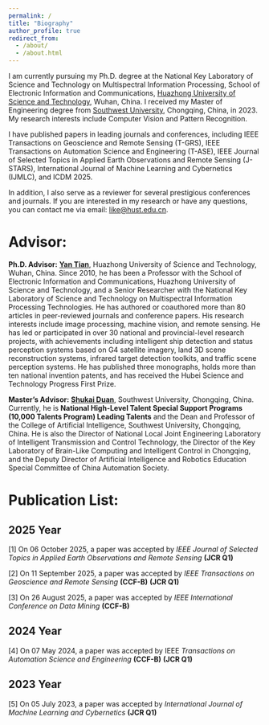 ```yaml
---
permalink: /
title: "Biography"
author_profile: true
redirect_from: 
  - /about/
  - /about.html
---
```

I am currently pursuing my Ph.D. degree at the National Key Laboratory of Science and Technology on Multispectral Information Processing, School of Electronic Information and Communications, [Huazhong University of Science and Technology](https://www.hust.edu.cn/), Wuhan, China. I received my Master of Engineering degree from [Southwest University](https://www.swu.edu.cn/), Chongqing, China, in 2023. My research interests include Computer Vision and Pattern Recognition.

I have published papers in leading journals and conferences, including IEEE Transactions on Geoscience and Remote Sensing (T-GRS), IEEE Transactions on Automation Science and Engineering (T-ASE), IEEE Journal of Selected Topics in Applied Earth Observations and Remote Sensing (J-STARS), International Journal of Machine Learning and Cybernetics (IJMLC), and ICDM 2025.

In addition, I also serve as a reviewer for several prestigious conferences and journals. If you are interested in my research or have any questions, you can contact me via email: [like@hust.edu.cn](like@hust.edu.cn).

 

Advisor:
======
**Ph.D. Advisor:** **[Yan Tian](https://ei.hust.edu.cn/professor/tianyan/)**, Huazhong University of Science and Technology, Wuhan, China. Since 2010, he has been a Professor with the School of Electronic Information and Communications, Huazhong University of Science and Technology, and a Senior Researcher with the National Key Laboratory of Science and Technology on Multispectral Information Processing Technologies. He has authored or coauthored more than 80 articles in peer-reviewed journals and conference papers. His research interests include image processing, machine vision, and remote sensing. He has led or participated in over 30 national and provincial-level research projects, with achievements including intelligent ship detection and status perception systems based on G4 satellite imagery, land 3D scene reconstruction systems, infrared target detection toolkits, and traffic scene perception systems. He has published three monographs, holds more than ten national invention patents, and has received the Hubei Science and Technology Progress First Prize.

**Master’s Advisor:** **[Shukai Duan](https://ai.swu.edu.cn/info/1069/1444.htm)**, Southwest University, Chongqing, China. Currently, he is **National High-Level Talent Special Support Programs (10,000 Talents Program) Leading Talents** and the Dean and Professor of the College of Artificial Intelligence, Southwest University, Chongqing, China. He is also the Director of National Local Joint Engineering Laboratory of Intelligent Transmission and Control Technology, the Director of the Key Laboratory of Brain-Like Computing and Intelligent Control in Chongqing, and the Deputy Director of Artificial Intelligence and Robotics Education Special Committee of China Automation Society.

Publication List:
======

2025 Year
------
[1] On 06 October 2025, a paper was accepted by *IEEE Journal of Selected Topics in Applied Earth Observations and Remote Sensing* **(JCR Q1)**

[2] On 11 September 2025, a paper was accepted by *IEEE Transactions on Geoscience and Remote Sensing* **(CCF-B)** **(JCR Q1)**

[3] On 26 August 2025, a paper was accepted by *IEEE International Conference on Data Mining* **(CCF-B)** 

2024 Year
------
[4] On 07 May 2024, a paper was accepted by IEEE *Transactions on Automation Science and Engineering* **(CCF-B)** **(JCR Q1)**

2023 Year
------
[5] On 05 July 2023, a paper was accepted by *International Journal of Machine Learning and Cybernetics* **(JCR Q1)**

